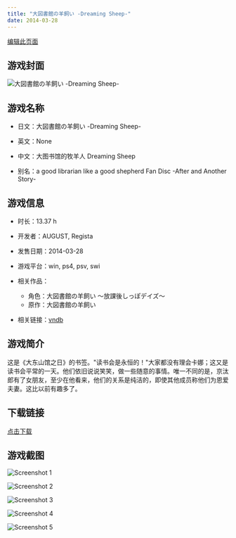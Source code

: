 ```yaml
---
title: "大図書館の羊飼い -Dreaming Sheep-"
date: 2014-03-28
---
```

[编辑此页面](https://github.com/ACG-3/ADV3-source/blob/main/source/_posts/%E5%A4%A7%E5%9B%B3%E6%9B%B8%E9%A4%A8%E3%81%AE%E7%BE%8A%E9%A3%BC%E3%81%84%20-Dreaming%20Sheep-.md)

## 游戏封面

![大図書館の羊飼い -Dreaming Sheep-](https%3A//pan.timero.xyz/onedrive/img_lib_001/%E5%A4%A7%E5%9B%B3%E6%9B%B8%E9%A4%A8%E3%81%AE%E7%BE%8A%E9%A3%BC%E3%81%84%20-Dreaming%20Sheep-_cover.avif)


## 游戏名称

- 日文：大図書館の羊飼い -Dreaming Sheep-
- 英文：None
- 中文：大图书馆的牧羊人 Dreaming Sheep

- 别名：a good librarian like a good shepherd Fan Disc -After and Another Story-


## 游戏信息

- 时长：13.37 h
- 开发者：AUGUST, Regista
- 发售日期：2014-03-28
- 游戏平台：win, ps4, psv, swi
- 相关作品：
   - 角色：大図書館の羊飼い ～放課後しっぽデイズ～
   - 原作：大図書館の羊飼い

- 相关链接：[vndb](https://vndb.org/v12480)


## 游戏简介

这是《大东山馆之日》的书签。"读书会是永恒的！"大家都没有理会卡娜；这又是读书会平常的一天。他们依旧说说笑笑，做一些随意的事情。唯一不同的是，京汰郎有了女朋友，至少在他看来，他们的关系是纯洁的，即使其他成员称他们为恩爱夫妻。这比以前有趣多了。




## 下载链接

[点击下载](https://pan.timero.xyz/onedrive/adv_lib_001/%E5%A4%A7%E5%9B%B3%E6%9B%B8%E9%A4%A8%E3%81%AE%E7%BE%8A%E9%A3%BC%E3%81%84%20-Dreaming%20Sheep-)


## 游戏截图


![Screenshot 1](https%3A//pan.timero.xyz/onedrive/img_lib_001/%E5%A4%A7%E5%9B%B3%E6%9B%B8%E9%A4%A8%E3%81%AE%E7%BE%8A%E9%A3%BC%E3%81%84%20-Dreaming%20Sheep-_Screenshot_1.avif)

![Screenshot 2](https%3A//pan.timero.xyz/onedrive/img_lib_001/%E5%A4%A7%E5%9B%B3%E6%9B%B8%E9%A4%A8%E3%81%AE%E7%BE%8A%E9%A3%BC%E3%81%84%20-Dreaming%20Sheep-_Screenshot_2.avif)

![Screenshot 3](https%3A//pan.timero.xyz/onedrive/img_lib_001/%E5%A4%A7%E5%9B%B3%E6%9B%B8%E9%A4%A8%E3%81%AE%E7%BE%8A%E9%A3%BC%E3%81%84%20-Dreaming%20Sheep-_Screenshot_3.avif)

![Screenshot 4](https%3A//pan.timero.xyz/onedrive/img_lib_001/%E5%A4%A7%E5%9B%B3%E6%9B%B8%E9%A4%A8%E3%81%AE%E7%BE%8A%E9%A3%BC%E3%81%84%20-Dreaming%20Sheep-_Screenshot_4.avif)

![Screenshot 5](https%3A//pan.timero.xyz/onedrive/img_lib_001/%E5%A4%A7%E5%9B%B3%E6%9B%B8%E9%A4%A8%E3%81%AE%E7%BE%8A%E9%A3%BC%E3%81%84%20-Dreaming%20Sheep-_Screenshot_5.avif)

